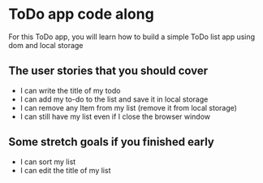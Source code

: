 # ToDo app code along

For this ToDo app, you will learn how to build a simple ToDo list app using dom and local storage

## The user stories that you should cover

- I can write the title of my todo
- I can add my to-do to the list and save it in local storage
- I can remove any Item from my list (remove it from local storage)
- I can still have my list even if I close the browser window

## Some stretch goals if you finished early

- I can sort my list
- I can edit the title of my list
